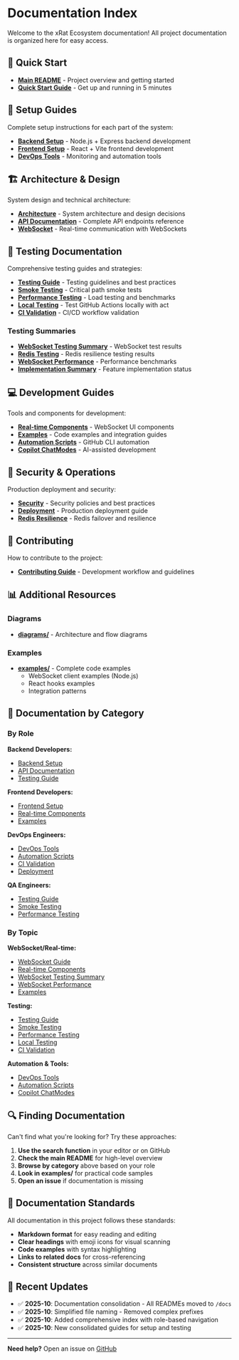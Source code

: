 # Documentation Index

Welcome to the xRat Ecosystem documentation! All project documentation is organized here for easy access.

## 🚀 Quick Start

- **[Main README](../README.md)** - Project overview and getting started
- **[Quick Start Guide](../QUICKSTART.md)** - Get up and running in 5 minutes

## 📖 Setup Guides

Complete setup instructions for each part of the system:

- **[Backend Setup](./backend-setup.md)** - Node.js + Express backend development
- **[Frontend Setup](./frontend-setup.md)** - React + Vite frontend development
- **[DevOps Tools](./devops-tools.md)** - Monitoring and automation tools

## 🏗️ Architecture & Design

System design and technical architecture:

- **[Architecture](./ARCHITECTURE.md)** - System architecture and design decisions
- **[API Documentation](./API.md)** - Complete API endpoints reference
- **[WebSocket](./WEBSOCKET.md)** - Real-time communication with WebSockets

## 🧪 Testing Documentation

Comprehensive testing guides and strategies:

- **[Testing Guide](./TESTING.md)** - Testing guidelines and best practices
- **[Smoke Testing](./smoke-testing.md)** - Critical path smoke tests
- **[Performance Testing](./performance-testing.md)** - Load testing and benchmarks
- **[Local Testing](./local-testing.md)** - Test GitHub Actions locally with act
- **[CI Validation](./ci-validation.md)** - CI/CD workflow validation

### Testing Summaries

- **[WebSocket Testing Summary](./websocket-testing-summary.md)** - WebSocket test results
- **[Redis Testing](./redis-testing.md)** - Redis resilience testing results
- **[WebSocket Performance](./websocket-performance.md)** - Performance benchmarks
- **[Implementation Summary](./implementation-summary.md)** - Feature implementation status

## 💻 Development Guides

Tools and components for development:

- **[Real-time Components](./realtime-components.md)** - WebSocket UI components
- **[Examples](./examples.md)** - Code examples and integration guides
- **[Automation Scripts](./automation-scripts.md)** - GitHub CLI automation
- **[Copilot ChatModes](./copilot-chatmodes.md)** - AI-assisted development

## 🔐 Security & Operations

Production deployment and security:

- **[Security](./SECURITY.md)** - Security policies and best practices
- **[Deployment](./DEPLOYMENT.md)** - Production deployment guide
- **[Redis Resilience](./REDIS_RESILIENCE.md)** - Redis failover and resilience

## 🤝 Contributing

How to contribute to the project:

- **[Contributing Guide](./CONTRIBUTING.md)** - Development workflow and guidelines

## 📊 Additional Resources

### Diagrams

- **[diagrams/](./diagrams/)** - Architecture and flow diagrams

### Examples

- **[examples/](./examples/)** - Complete code examples
  - WebSocket client examples (Node.js)
  - React hooks examples
  - Integration patterns

## 📑 Documentation by Category

### By Role

**Backend Developers:**
- [Backend Setup](./backend-setup.md)
- [API Documentation](./API.md)
- [Testing Guide](./TESTING.md)

**Frontend Developers:**
- [Frontend Setup](./frontend-setup.md)
- [Real-time Components](./realtime-components.md)
- [Examples](./examples.md)

**DevOps Engineers:**
- [DevOps Tools](./devops-tools.md)
- [Automation Scripts](./automation-scripts.md)
- [CI Validation](./ci-validation.md)
- [Deployment](./DEPLOYMENT.md)

**QA Engineers:**
- [Testing Guide](./TESTING.md)
- [Smoke Testing](./smoke-testing.md)
- [Performance Testing](./performance-testing.md)

### By Topic

**WebSocket/Real-time:**
- [WebSocket Guide](./WEBSOCKET.md)
- [Real-time Components](./realtime-components.md)
- [WebSocket Testing Summary](./websocket-testing-summary.md)
- [WebSocket Performance](./websocket-performance.md)
- [Examples](./examples.md)

**Testing:**
- [Testing Guide](./TESTING.md)
- [Smoke Testing](./smoke-testing.md)
- [Performance Testing](./performance-testing.md)
- [Local Testing](./local-testing.md)
- [CI Validation](./ci-validation.md)

**Automation & Tools:**
- [DevOps Tools](./devops-tools.md)
- [Automation Scripts](./automation-scripts.md)
- [Copilot ChatModes](./copilot-chatmodes.md)

## 🔍 Finding Documentation

Can't find what you're looking for? Try these approaches:

1. **Use the search function** in your editor or on GitHub
2. **Check the main README** for high-level overview
3. **Browse by category** above based on your role
4. **Look in examples/** for practical code samples
5. **Open an issue** if documentation is missing

## 📝 Documentation Standards

All documentation in this project follows these standards:

- **Markdown format** for easy reading and editing
- **Clear headings** with emoji icons for visual scanning
- **Code examples** with syntax highlighting
- **Links to related docs** for cross-referencing
- **Consistent structure** across similar documents

## 🔄 Recent Updates

- ✅ **2025-10**: Documentation consolidation - All READMEs moved to `/docs`
- ✅ **2025-10**: Simplified file naming - Removed complex prefixes
- ✅ **2025-10**: Added comprehensive index with role-based navigation
- ✅ **2025-10**: New consolidated guides for setup and testing

---

**Need help?** Open an issue on [GitHub](https://github.com/xLabInternet/xRatEcosystem/issues)

